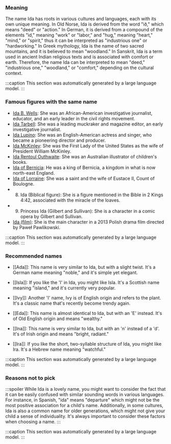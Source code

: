 ### Meaning
The name Ida has roots in various cultures and languages, each with its own unique meaning. In Old Norse, Ida is derived from the word "ið," which means "deed" or "action." In German, it is derived from a compound of the elements "id," meaning "work" or "labor," and "hug," meaning "heart," "mind," or "spirit," thus it can be interpreted as "industrious one" or "hardworking." In Greek mythology, Ida is the name of two sacred mountains, and it is believed to mean "woodland." In Sanskrit, Ida is a term used in ancient Indian religious texts and is associated with comfort or earth. Therefore, the name Ida can be interpreted to mean "deed," "industrious one," "woodland," or "comfort," depending on the cultural context.

:::caption
This section was automatically generated by a large language model.
:::

### Famous figures with the same name
- [Ida B. Wells](https://en.wikipedia.org/wiki/Ida_B._Wells): She was an African-American investigative journalist, educator, and an early leader in the civil rights movement.
- [Ida Tarbell](https://en.wikipedia.org/wiki/Ida_Tarbell): She was a leading muckraker and magazine editor, an early investigative journalist.
- [Ida Lupino](https://en.wikipedia.org/wiki/Ida_Lupino): She was an English-American actress and singer, who became a pioneering director and producer.
- [Ida McKinley](https://en.wikipedia.org/wiki/Ida_McKinley): She was the First Lady of the United States as the wife of President William McKinley.
- [Ida Rentoul Outhwaite](https://en.wikipedia.org/wiki/Ida_Rentoul_Outhwaite): She was an Australian illustrator of children's books.
- [Ida of Bernicia](https://en.wikipedia.org/wiki/Ida_of_Bernicia): He was a king of Bernicia, a kingdom in what is now north-east England.
- [Ida of Lorraine](https://en.wikipedia.org/wiki/Ida_of_Lorraine): She was a saint and the wife of Eustace II, Count of Boulogne.
- 8. Ida (Biblical figure): She is a figure mentioned in the Bible in 2 Kings 4:42, associated with the miracle of the loaves.
- 9. Princess Ida (Gilbert and Sullivan): She is a character in a comic opera by Gilbert and Sullivan.
- [Ida (film)](https://en.wikipedia.org/wiki/Ida_(film)): She is the main character in a 2013 Polish drama film directed by Paweł Pawlikowski.

:::caption
This section was automatically generated by a large language model.
:::

### Recommended names
- [[Ada]]: This name is very similar to Ida, but with a slight twist. It's a German name meaning "noble," and it's simple yet elegant.
  
- [[Isla]]: If you like the 'I' in Ida, you might like Isla. It's a Scottish name meaning "island," and it's currently very popular.
- [[Ivy]]: Another 'I' name, Ivy is of English origin and refers to the plant. It's a classic name that's recently become trendy again.
- [[Eda]]: This name is almost identical to Ida, but with an 'E' instead. It's of Old English origin and means "wealthy."
- [[Ina]]: This name is very similar to Ida, but with an 'n' instead of a 'd'. It's of Irish origin and means "bright, radiant."
- [[Ira]]: If you like the short, two-syllable structure of Ida, you might like Ira. It's a Hebrew name meaning "watchful."

:::caption
This section was automatically generated by a large language model.
:::

### Reasons not to pick
:::spoiler
While Ida is a lovely name, you might want to consider the fact that it can be easily confused with similar sounding words in various languages. For instance, in Spanish, "ida" means "departure" which might not be the most positive association for a child's name. Additionally, in some cultures, Ida is also a common name for older generations, which might not give your child a sense of individuality. It's always important to consider these factors when choosing a name.
:::

:::caption
This section was automatically generated by a large language model.
:::